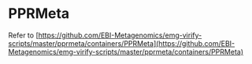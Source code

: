 # PPRMeta

Refer to [https://github.com/EBI-Metagenomics/emg-virify-scripts/master/pprmeta/containers/PPRMeta](https://github.com/EBI-Metagenomics/emg-virify-scripts/master/pprmeta/containers/PPRMeta)